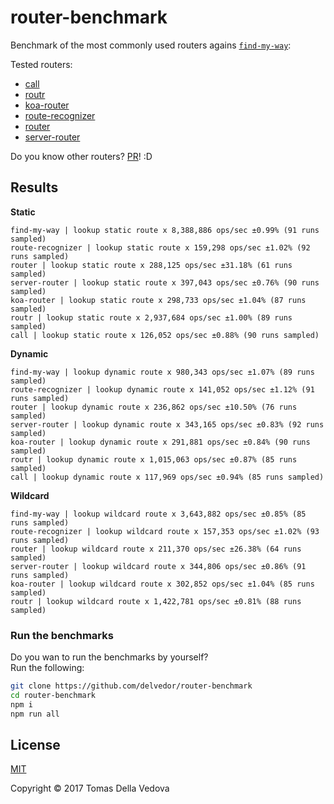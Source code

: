 # router-benchmark

Benchmark of the most commonly used routers agains [`find-my-way`](https://github.com/delvedor/find-my-way):

Tested routers:
- [call](https://github.com/hapijs/call)
- [routr](https://github.com/yahoo/routr)
- [koa-router](https://github.com/alexmingoia/koa-router)
- [route-recognizer](https://github.com/tildeio/route-recognizer)
- [router](https://github.com/pillarjs/router)
- [server-router](https://github.com/yoshuawuyts/server-router)

Do you know other routers? [PR](https://github.com/delvedor/router-benchmark/pulls)! :D

<a name="results"></a>
## Results
**Static**
```
find-my-way | lookup static route x 8,388,886 ops/sec ±0.99% (91 runs sampled)
route-recognizer | lookup static route x 159,298 ops/sec ±1.02% (92 runs sampled)
router | lookup static route x 288,125 ops/sec ±31.18% (61 runs sampled)
server-router | lookup static route x 397,043 ops/sec ±0.76% (90 runs sampled)
koa-router | lookup static route x 298,733 ops/sec ±1.04% (87 runs sampled)
routr | lookup static route x 2,937,684 ops/sec ±1.00% (89 runs sampled)
call | lookup static route x 126,052 ops/sec ±0.88% (90 runs sampled)
```

**Dynamic**
```
find-my-way | lookup dynamic route x 980,343 ops/sec ±1.07% (89 runs sampled)
route-recognizer | lookup dynamic route x 141,052 ops/sec ±1.12% (91 runs sampled)
router | lookup dynamic route x 236,862 ops/sec ±10.50% (76 runs sampled)
server-router | lookup dynamic route x 343,165 ops/sec ±0.83% (92 runs sampled)
koa-router | lookup dynamic route x 291,881 ops/sec ±0.84% (90 runs sampled)
routr | lookup dynamic route x 1,015,063 ops/sec ±0.87% (85 runs sampled)
call | lookup dynamic route x 117,969 ops/sec ±0.94% (85 runs sampled)
```

**Wildcard**
```
find-my-way | lookup wildcard route x 3,643,882 ops/sec ±0.85% (85 runs sampled)
route-recognizer | lookup wildcard route x 157,353 ops/sec ±1.02% (93 runs sampled)
router | lookup wildcard route x 211,370 ops/sec ±26.38% (64 runs sampled)
server-router | lookup wildcard route x 344,806 ops/sec ±0.86% (91 runs sampled)
koa-router | lookup wildcard route x 302,852 ops/sec ±1.04% (85 runs sampled)
routr | lookup wildcard route x 1,422,781 ops/sec ±0.81% (88 runs sampled)
```

### Run the benchmarks
Do you wan to run the benchmarks by yourself?  
Run the following:
```bash
git clone https://github.com/delvedor/router-benchmark
cd router-benchmark
npm i
npm run all
```

<a name="license"></a>
## License

[MIT](https://github.com/delvedor/yaml-template/blob/master/LICENSE)

Copyright © 2017 Tomas Della Vedova
